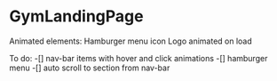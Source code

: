 # GymLandingPage

Animated elements:
Hamburger menu icon
Logo animated on load

To do:
-[] nav-bar items with hover and click animations
-[] hamburger menu
-[] auto scroll to section from nav-bar
